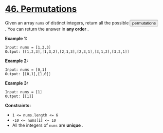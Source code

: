 # [46. Permutations](https://leetcode.com/problems/permutations/description/)

Given an array <code>nums</code> of distinct integers, return all the possible
<button type="button" aria-haspopup="dialog" aria-expanded="false" aria-controls="radix-:rs:" data-state="closed" class="">permutations</button>.
You can return the answer in **any order** .

**Example 1:**

```
Input: nums = [1,2,3]
Output: [[1,2,3],[1,3,2],[2,1,3],[2,3,1],[3,1,2],[3,2,1]]
```

**Example 2:**

```
Input: nums = [0,1]
Output: [[0,1],[1,0]]
```

**Example 3:**

```
Input: nums = [1]
Output: [[1]]
```

**Constraints:**

- <code>1 <= nums.length <= 6</code>
- <code>-10 <= nums[i] <= 10</code>
- All the integers of <code>nums</code> are **unique** .

